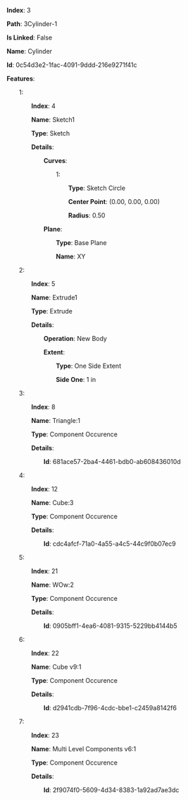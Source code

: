 **Index**: 3

**Path**: 3Cylinder-1

**Is Linked**: False

**Name**: Cylinder

**Id**: 0c54d3e2-1fac-4091-9ddd-216e9271f41c

**Features**:

&emsp;&emsp;1:

&emsp;&emsp;&emsp;&emsp;**Index**: 4

&emsp;&emsp;&emsp;&emsp;**Name**: Sketch1

&emsp;&emsp;&emsp;&emsp;**Type**: Sketch

&emsp;&emsp;&emsp;&emsp;**Details**:

&emsp;&emsp;&emsp;&emsp;&emsp;&emsp;**Curves**:

&emsp;&emsp;&emsp;&emsp;&emsp;&emsp;&emsp;&emsp;1:

&emsp;&emsp;&emsp;&emsp;&emsp;&emsp;&emsp;&emsp;&emsp;&emsp;**Type**: Sketch Circle

&emsp;&emsp;&emsp;&emsp;&emsp;&emsp;&emsp;&emsp;&emsp;&emsp;**Center Point**: (0.00, 0.00, 0.00)

&emsp;&emsp;&emsp;&emsp;&emsp;&emsp;&emsp;&emsp;&emsp;&emsp;**Radius**: 0.50

&emsp;&emsp;&emsp;&emsp;&emsp;&emsp;**Plane**:

&emsp;&emsp;&emsp;&emsp;&emsp;&emsp;&emsp;&emsp;**Type**: Base Plane

&emsp;&emsp;&emsp;&emsp;&emsp;&emsp;&emsp;&emsp;**Name**: XY

&emsp;&emsp;2:

&emsp;&emsp;&emsp;&emsp;**Index**: 5

&emsp;&emsp;&emsp;&emsp;**Name**: Extrude1

&emsp;&emsp;&emsp;&emsp;**Type**: Extrude

&emsp;&emsp;&emsp;&emsp;**Details**:

&emsp;&emsp;&emsp;&emsp;&emsp;&emsp;**Operation**: New Body

&emsp;&emsp;&emsp;&emsp;&emsp;&emsp;**Extent**:

&emsp;&emsp;&emsp;&emsp;&emsp;&emsp;&emsp;&emsp;**Type**: One Side Extent

&emsp;&emsp;&emsp;&emsp;&emsp;&emsp;&emsp;&emsp;**Side One**: 1 in

&emsp;&emsp;3:

&emsp;&emsp;&emsp;&emsp;**Index**: 8

&emsp;&emsp;&emsp;&emsp;**Name**: Triangle:1

&emsp;&emsp;&emsp;&emsp;**Type**: Component Occurence

&emsp;&emsp;&emsp;&emsp;**Details**:

&emsp;&emsp;&emsp;&emsp;&emsp;&emsp;**Id**: 681ace57-2ba4-4461-bdb0-ab608436010d

&emsp;&emsp;4:

&emsp;&emsp;&emsp;&emsp;**Index**: 12

&emsp;&emsp;&emsp;&emsp;**Name**: Cube:3

&emsp;&emsp;&emsp;&emsp;**Type**: Component Occurence

&emsp;&emsp;&emsp;&emsp;**Details**:

&emsp;&emsp;&emsp;&emsp;&emsp;&emsp;**Id**: cdc4afcf-71a0-4a55-a4c5-44c9f0b07ec9

&emsp;&emsp;5:

&emsp;&emsp;&emsp;&emsp;**Index**: 21

&emsp;&emsp;&emsp;&emsp;**Name**: WOw:2

&emsp;&emsp;&emsp;&emsp;**Type**: Component Occurence

&emsp;&emsp;&emsp;&emsp;**Details**:

&emsp;&emsp;&emsp;&emsp;&emsp;&emsp;**Id**: 0905bff1-4ea6-4081-9315-5229bb4144b5

&emsp;&emsp;6:

&emsp;&emsp;&emsp;&emsp;**Index**: 22

&emsp;&emsp;&emsp;&emsp;**Name**: Cube v9:1

&emsp;&emsp;&emsp;&emsp;**Type**: Component Occurence

&emsp;&emsp;&emsp;&emsp;**Details**:

&emsp;&emsp;&emsp;&emsp;&emsp;&emsp;**Id**: d2941cdb-7f96-4cdc-bbe1-c2459a8142f6

&emsp;&emsp;7:

&emsp;&emsp;&emsp;&emsp;**Index**: 23

&emsp;&emsp;&emsp;&emsp;**Name**: Multi Level Components v6:1

&emsp;&emsp;&emsp;&emsp;**Type**: Component Occurence

&emsp;&emsp;&emsp;&emsp;**Details**:

&emsp;&emsp;&emsp;&emsp;&emsp;&emsp;**Id**: 2f9074f0-5609-4d34-8383-1a92ad7ae3dc

